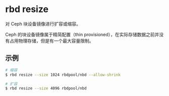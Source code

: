 # rbd resize

对 Ceph 块设备镜像进行扩容或缩容。

Ceph 的块设备镜像属于精简配置（thin provisioned），在实际存储数据之前并没有占用物理存储，但是有一个最大容量限制。

## 示例

```sh
# 缩容
$ rbd resize --size 1024 rbdpool/nbd --allow-shrink

# 扩容
$ rbd resize --size 4096 rbdpool/nbd
```
